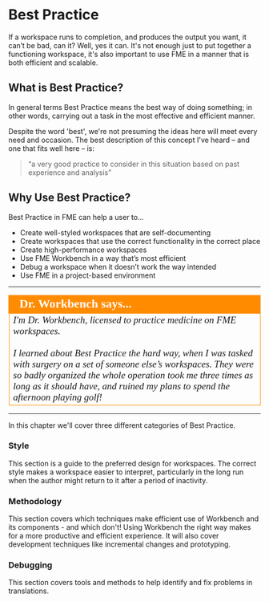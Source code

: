 # Best Practice #

If a workspace runs to completion, and produces the output you want, it can’t be bad, can it? Well, yes it can. It's not enough just to put together a functioning workspace, it's also important to use FME in a manner that is both efficient and scalable.

 
## What is Best Practice? ##
In general terms Best Practice means the best way of doing something; in other words, carrying out a task in the most effective and efficient manner.

Despite the word 'best', we're not presuming the ideas here will meet every need and occasion. The best description of this concept I've heard – and one that fits well here – is:

> “a very good practice to consider in this situation based on past experience and analysis”


## Why Use Best Practice? ##
Best Practice in FME can help a user to…

- Create well-styled workspaces that are self-documenting
- Create workspaces that use the correct functionality in the correct place
- Create high-performance workspaces
- Use FME Workbench in a way that’s most efficient
- Debug a workspace when it doesn’t work the way intended
- Use FME in a project-based environment

---

<!--Person X Says Section-->

<table style="border-spacing: 0px">
<tr>
<td style="vertical-align:middle;background-color:darkorange;border: 2px solid darkorange">
<i class="fa fa-quote-left fa-lg fa-pull-left fa-fw" style="color:white;padding-right: 12px;vertical-align:text-top"></i>
<span style="color:white;font-size:x-large;font-weight: bold;font-family:serif">Dr. Workbench says...</span>
</td>
</tr>

<tr>
<td style="border: 1px solid darkorange">
<span style="font-family:serif; font-style:italic; font-size:larger">
I'm Dr. Workbench, licensed to practice medicine on FME workspaces.
<br><br>I learned about Best Practice the hard way, when I was tasked with surgery on a set of someone else’s workspaces. They were so badly organized the whole operation took me three times as long as it should have, and ruined my plans to spend the afternoon playing golf!
</span>
</td>
</tr>
</table>

---

In this chapter we'll cover three different categories of Best Practice.

### Style ###
This section is a guide to the preferred design for workspaces. The correct style makes a workspace easier to interpret, particularly in the long run when the author might return to it after a period of inactivity.

### Methodology ###
This section covers which techniques make efficient use of Workbench and its components - and which don't! Using Workbench the right way makes for a more productive and efficient experience. It will also cover development techniques like incremental changes and prototyping.

### Debugging ###
This section covers tools and methods to help identify and fix problems in translations.